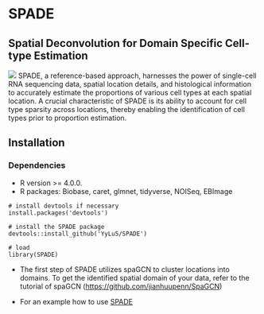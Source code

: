 # SPADE
## Spatial Deconvolution for Domain Specific Cell-type Estimation
![](./SPADEdiagram.png)
SPADE, a reference-based approach, harnesses the power of single-cell RNA sequencing data, spatial location details, and histological information to accurately estimate the proportions of various cell types at each spatial location. A crucial characteristic of SPADE is its ability to account for cell type sparsity across locations, thereby enabling the identification of cell types prior to proportion estimation.

## Installation

### Dependencies
- R version >= 4.0.0.
- R packages: Biobase, caret, glmnet, tidyverse, NOISeq, EBImage

```{r}
# install devtools if necessary
install.packages('devtools')

# install the SPADE package
devtools::install_github('YyLu5/SPADE')

# load
library(SPADE)
```
- The first step of SPADE utilizes spaGCN to cluster locations into domains. To get the identified spatial domain of your data, refer to the tutorial of spaGCN (https://github.com/jianhuupenn/SpaGCN)

- For an example how to use [SPADE](https://yylu5.github.io/SPADE/Intro_to_SPADE.html)
